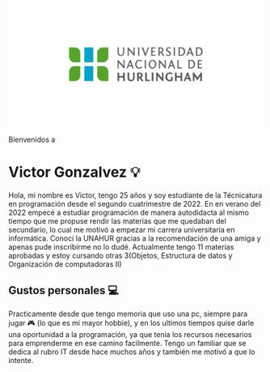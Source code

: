 ![Logo UNAHUR](./assets/UNAHUR.png)

Bienvenidos a
# Victor Gonzalvez :bulb:
Hola, mi nombre es Victor, tengo 25 años y soy estudiante de la Técnicatura en programación desde el segundo cuatrimestre de 2022.
En en verano del 2022 empecé a estudiar programación de manera autodidacta al mismo tiempo que me propuse rendir las materias que me quedaban del secundario, lo cual me motivó a empezar mi carrera universitaria en informática.
Conocí la UNAHUR gracias a la recomendación de una amiga y apenas pude inscribirme no lo dudé.
Actualmente tengo 11 materias aprobadas y estoy cursando otras 3(Objetos, Estructura de datos y Organización de computadoras II)

## Gustos personales :computer:
Practicamente desde que tengo memoria que uso una pc, siempre para jugar
:video_game: (lo que es mi mayor hobbie), y en los ultimos tiempos quise darle una oportunidad a la programación, ya que tenia los recursos necesarios para emprenderme en ese camino facilmente. Tengo un familiar que se dedica al rubro IT desde hace muchos años y también me motivó a que lo intente.
